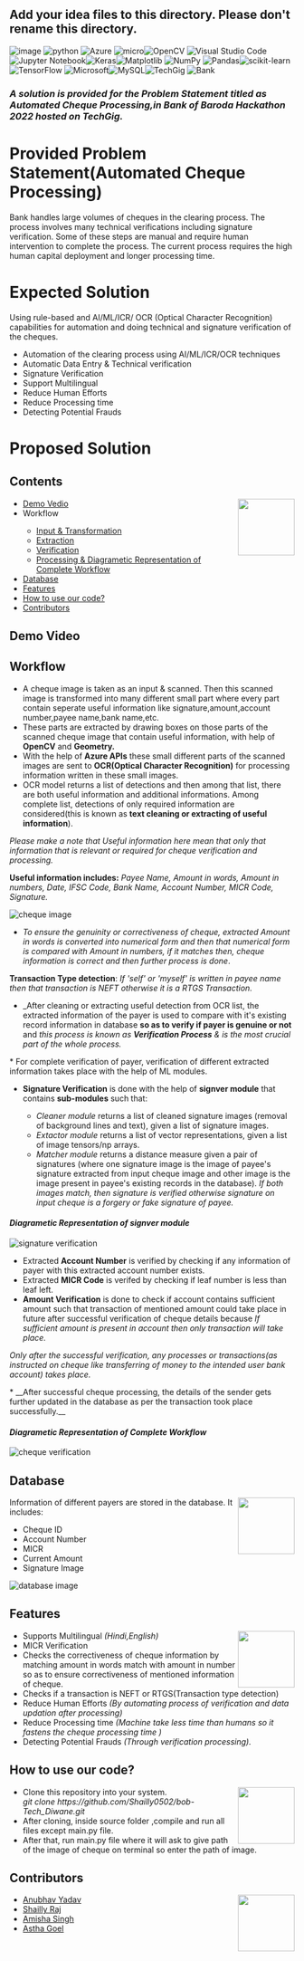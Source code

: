 ## Add your idea files to this directory. Please don't rename this directory.


![image](https://github.com/Shailly0502/Tech-Diwane/blob/5e9464e1145fa5ce5c6af266c36b0efb3198d7fa/activestatus.svg) ![python](https://img.shields.io/badge/python-3670A0?style=for-the-badge&logo=python&logoColor=ffdd54) ![Azure](https://img.shields.io/badge/azure-%230072C6.svg?style=for-the-badge&logo=microsoftazure&logoColor=white) ![micro](https://img.shields.io/badge/Microsoft_Learn-258ffa?style=for-the-badge&logo=microsoft&logoColor=white)![OpenCV](https://img.shields.io/badge/opencv-%23white.svg?style=for-the-badge&logo=opencv&logoColor=white) ![Visual Studio Code](https://img.shields.io/badge/Visual%20Studio%20Code-0078d7.svg?style=for-the-badge&logo=visual-studio-code&logoColor=white) ![Jupyter Notebook](https://img.shields.io/badge/jupyter-%23FA0F00.svg?style=for-the-badge&logo=jupyter&logoColor=white)![Keras](https://img.shields.io/badge/Keras-%23D00000.svg?style=for-the-badge&logo=Keras&logoColor=white)![Matplotlib](https://img.shields.io/badge/Matplotlib-%23ffffff.svg?style=for-the-badge&logo=Matplotlib&logoColor=black) ![NumPy](https://img.shields.io/badge/numpy-%23013243.svg?style=for-the-badge&logo=numpy&logoColor=white) ![Pandas](https://img.shields.io/badge/pandas-%23150458.svg?style=for-the-badge&logo=pandas&logoColor=white)![scikit-learn](https://img.shields.io/badge/scikit--learn-%23F7931E.svg?style=for-the-badge&logo=scikit-learn&logoColor=white)![TensorFlow](https://img.shields.io/badge/TensorFlow-%23FF6F00.svg?style=for-the-badge&logo=TensorFlow&logoColor=white) ![Microsoft](https://img.shields.io/badge/Microsoft-0078D4?style=for-the-badge&logo=microsoft&logoColor=white)![MySQL](https://img.shields.io/badge/mysql-%2300f.svg?style=for-the-badge&logo=mysql&logoColor=white)![TechGig](https://github.com/Shailly0502/Tech-Diwane/blob/6e53d6e1e7e9bd8cb98739ddbe36a32574605332/techgig.png) ![Bank](https://github.com/Shailly0502/Tech-Diwane/blob/015a72829a63af84ff53c1fa6807774fc97d16ef/bank.png)
### _A solution is provided for the Problem Statement titled as Automated Cheque Processing,in Bank of Baroda Hackathon 2022 hosted on TechGig._

# Provided Problem Statement(Automated Cheque Processing)

Bank handles large volumes of cheques in the clearing process. The process involves many technical verifications including signature verification. Some of these steps are manual and require human intervention to complete the process. The current process requires the high human capital deployment and longer processing time.

# Expected Solution

Using rule-based and AI/ML/ICR/ OCR (Optical Character Recognition) capabilities for automation and doing technical and signature verification of the cheques.
* Automation of the clearing process using AI/ML/ICR/OCR techniques
* Automatic Data Entry & Technical verification
* Signature Verification
* Support Multilingual
* Reduce Human Efforts
* Reduce Processing time
* Detecting Potential Frauds

# Proposed Solution

## Contents

<img align="right" width="100" height="100" src="https://github.com/Shailly0502/Tech-Diwane/blob/c782ca5a86027019f1d2ae484e0fdac4afe6c1e3/content.webp">  
<ul> 
   <li> <a href="#1"> Demo Vedio </a> </li>
   <li>  Workflow </li>
   <ul> <li>  <a href="#2"> Input & Transformation </a> </li>
      <li> <a href="#3"> Extraction </a>  </li>
      <li> <a href="#4">Verification </a> </li>
      <li> <a href="#5"> Processing & Diagrametic Representation of Complete Workflow </a> </li> </ul>
   <li> <a href="#7"> Database </a> </li>
   <li> <a href="#8"> Features </a> </li>
   <li> <a href="#9"> How to use our code? </a> </li>
<li> <a href="#10"> Contributors </a> </li>
   </ul>


## Demo Video <a id="1"> 

</a>

## Workflow 

* <a id="2"> A cheque image is taken as an input & scanned. Then this scanned image is transformed into many different small part where every part contain seperate useful information like signature,amount,account number,payee name,bank name,etc. 
* These parts are extracted by drawing boxes on those parts of the scanned cheque image that contain useful information, with help of __OpenCV__ and __Geometry.__
* With the help of __Azure APIs__ these small different parts of the scanned images are sent to __OCR(Optical Character Recognition)__ for  processing information written in these small images. </a>
* <a id="3"> OCR model returns a list of detections and then among that list, there are both useful information and additional informations. Among complete list, detections of only required information are considered(this is  known as __text cleaning or extracting of useful information__).

_Please make a note that Useful information here mean that only that information that is relevant or required for cheque verification and processing._

__Useful information includes:__   _Payee Name, Amount in words, Amount in numbers, Date, IFSC Code, Bank Name, Account Number, MICR Code, Signature._

![cheque image](https://github.com/Shailly0502/Tech-Diwane/blob/f6b6ac386f94a1ac83bbad23283a2805e63eccee/cheque.jpeg)
  
* _To ensure the genuinity or correctiveness of cheque, extracted Amount in words is converted into numerical form and then that numerical form is compared with Amount in numbers, if it matches then, cheque information is correct and then further process is done_.

 __Transaction Type detection__: _If 'self' or 'myself' is written in payee name then that transaction is NEFT otherwise it is a RTGS Transaction._

*  _After cleaning or extracting useful detection from OCR list, the extracted information of the payer is used to compare with it's existing record information in database __so as to verify if payer is genuine or not__ and _this process is known as __Verification Process__ & is the most crucial part of the whole process._
 </a>
 
 <a id="4">
* For complete verification of payer, verification of different extracted information takes place with the help of ML modules.

  * __Signature Verification__ is done with the help of __signver module__ that contains __sub-modules__ such that:
 
    * _Cleaner module_ returns a list of cleaned signature images (removal of background lines and text), given a list of signature images.
    * _Extactor module_ returns a list of vector representations, given a list of image tensors/np arrays.
    * _Matcher module_ returns a distance measure given a pair of signatures (where one signature image is the image of payee's signature extracted from input cheque image and other image is the image present in payee's existing records in the database). _If both images match, then signature is verified otherwise signature on input cheque is a forgery or fake signature of payee._

   #### _Diagrametic Representation of signver module_

  ![signature verification](https://raw.githubusercontent.com/fastforwardlabs/signver/main/docs/images/signature_pipeline.png)
  
   * Extracted __Account Number__ is verified by checking if any information of payer with this extracted account number exists.
   * Extracted __MICR Code__ is verifed by checking if leaf number is less than leaf left.
   * __Amount Verification__ is done to check if account contains sufficient amount such that transaction of mentioned amount could take place in future after successful verification of cheque details because _If sufficient amount is present in account then only transaction will take place._

 _Only after the successful verification, any processes or transactions(as instructed on cheque like transferring of money to the intended user bank account) takes place._
 
 </a>
 
 <a id="5">
* __After successful cheque processing, the details of the sender gets further updated in the database as per the transaction took place successfully.__
 
 #### _Diagrametic Representation of Complete Workflow_ 

![cheque verification](https://github.com/Shailly0502/Tech-Diwane/blob/69f23f6342bee3c180b161ec4146ce7174276da8/astha.png) 
 
 </a>

## Database <a id="7">

 <img align="right" width="100" height="100" src="https://github.com/Shailly0502/Tech-Diwane/blob/c782ca5a86027019f1d2ae484e0fdac4afe6c1e3/database.png">  
Information of different payers are stored in the database. 
It includes:
   <ul> <li> Cheque ID </li>
      <li>  Account Number </li> 
      <li> MICR </li> 
   <li> Current Amount </li>
 <li> Signature Image </li> </ul>

![database image](https://github.com/Shailly0502/Tech-Diwane/blob/b4fef312819a8182b7e3c97a19e105d2d96ccf4f/database.png)
  
  </a>

## Features <a id="8">

   <img align="right" width="100" height="100" src="https://github.com/Shailly0502/Tech-Diwane/blob/c782ca5a86027019f1d2ae484e0fdac4afe6c1e3/features.webp">  
   <ul> <li> Supports Multilingual <i> (Hindi,English)</i> </li>
      <li> MICR Verification </li>
<li> Checks the correctiveness of cheque information by matching amount in words match with amount in number so as to ensure correctiveness of mentioned information of cheque. </li>
      <li> Checks if a transaction is NEFT or RTGS(Transaction type detection) </li>
<li> Reduce Human Efforts <i> (By automating process of verification and data updation after processing)</i> </li>
<li> Reduce Processing time <i>(Machine take less time than humans so it fastens the cheque processing time )</i> </li>
<li> Detecting Potential Frauds <i>(Through verification processing).</i> </li>
   </ul> 
  </a>

## How to use our code? <a id="9">

   <img align="right" width="100" height="100" src="https://github.com/Shailly0502/Tech-Diwane/blob/c782ca5a86027019f1d2ae484e0fdac4afe6c1e3/howtousecode.jpg"> 
   <ul> 
      <li> Clone this repository into your system. <br>
         <i> git clone https://github.com/Shailly0502/bob-Tech_Diwane.git </i></li>
      <li> After cloning, inside source folder ,compile and run all files except main.py file. </li>
<li>  After that, run main.py file where it will ask to give path of the image of cheque on terminal so enter the path of image. </li> </ul>

</a>

## Contributors <a id="10">
   
<img align="right" width="100" height="100" src="https://github.com/Shailly0502/Tech-Diwane/blob/9b23c66cb98e04a8d3a638c03d22e528b8e38399/li.png">   
   <ul> <li> <a href=""> Anubhav Yadav </a> </li> 
<li> <a href="https://www.linkedin.com/in/shailly-r-78562a212"> Shailly Raj </a> </li> 
      <li> <a href ="https://www.linkedin.com/in/amisha-s-a56329200"> Amisha Singh </a> </li> 
      <li> <a href="https://www.linkedin.com/in/goel-astha"> Astha Goel </li>
   </ul>
  </a>
